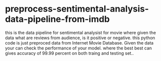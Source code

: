 # preprocess-sentimental-analysis-data-pipeline-from-imdb
this is the data pipeline for sentimental analysist for movie where given the data what are reviews from audience, is it positive or negative.
this python code is just preproced data from Internet Movie Database.
Given the data your can check the performance of your model. where the best best can gives accuracy of 99.99 percent on both traing and testing set..
